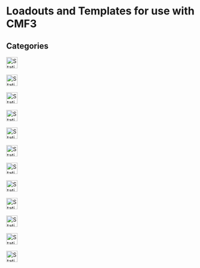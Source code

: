 # Loadouts and Templates for use with CMF3
## Categories
<a href="https://github.com/clustermod/Harks-CMF3-Loadouts/tree/master/loadouts/australia">
    <img alt="Static Badge" src="https://img.shields.io/badge/Category-Australia-grey?labelColor=red" height="30px">
</a>
<br/><br/>

<a href="https://github.com/clustermod/Harks-CMF3-Loadouts/tree/master/loadouts/congo">
    <img alt="Static Badge" src="https://img.shields.io/badge/Category-Congo-grey?labelColor=red" height="30px">
</a>
<br/><br/>

<a href="https://github.com/clustermod/Harks-CMF3-Loadouts/tree/master/loadouts/fictional">
    <img alt="Static Badge" src="https://img.shields.io/badge/Category-Fictional-grey?labelColor=red" height="30px">
</a>
<br/><br/>

<a href="https://github.com/clustermod/Harks-CMF3-Loadouts/tree/master/loadouts/germany">
    <img alt="Static Badge" src="https://img.shields.io/badge/Category-Germany-grey?labelColor=red" height="30px">
</a>
<br/><br/>

<a href="https://github.com/clustermod/Harks-CMF3-Loadouts/tree/master/loadouts/japan">
    <img alt="Static Badge" src="https://img.shields.io/badge/Category-Japan-grey?labelColor=red" height="30px">
</a>
<br/><br/>

<a href="https://github.com/clustermod/Harks-CMF3-Loadouts/tree/master/loadouts/lithuania">
    <img alt="Static Badge" src="https://img.shields.io/badge/Category-Lithuania-grey?labelColor=red" height="30px">
</a>
<br/><br/>

<a href="https://github.com/clustermod/Harks-CMF3-Loadouts/tree/master/loadouts/norway">
    <img alt="Static Badge" src="https://img.shields.io/badge/Category-Norway-grey?labelColor=red" height="30px">
</a>
<br/><br/>

<a href="https://github.com/clustermod/Harks-CMF3-Loadouts/tree/master/loadouts/poland">
    <img alt="Static Badge" src="https://img.shields.io/badge/Category-Poland-grey?labelColor=red" height="30px">
</a>
<br/><br/>

<a href="https://github.com/clustermod/Harks-CMF3-Loadouts/tree/master/loadouts/russia">
    <img alt="Static Badge" src="https://img.shields.io/badge/Category-Russia-grey?labelColor=red" height="30px">
</a>
<br/><br/>

<a href="https://github.com/clustermod/Harks-CMF3-Loadouts/tree/master/loadouts/ukraine">
    <img alt="Static Badge" src="https://img.shields.io/badge/Category-Ukraine-grey?labelColor=red" height="30px">
</a>
<br/><br/>

<a href="https://github.com/clustermod/Harks-CMF3-Loadouts/tree/master/loadouts/unaffiliated">
    <img alt="Static Badge" src="https://img.shields.io/badge/Category-Unaffiliated-grey?labelColor=red" height="30px">
</a>
<br/><br/>

<a href="https://github.com/clustermod/Harks-CMF3-Loadouts/tree/master/loadouts/united_states">
    <img alt="Static Badge" src="https://img.shields.io/badge/Category-United_States_(USA)-grey?labelColor=red" height="30px">
</a>
